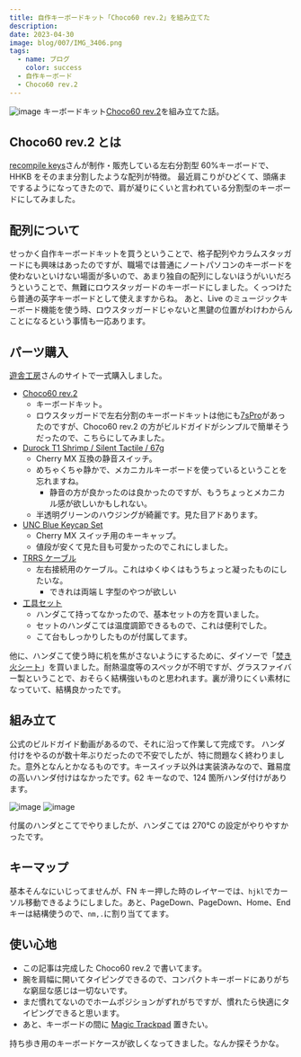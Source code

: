 ```yaml
---
title: 自作キーボードキット「Choco60 rev.2」を組み立てた
description:
date: 2023-04-30
image: blog/007/IMG_3406.png
tags:
  - name: ブログ
    color: success
  - 自作キーボード
  - Choco60 rev.2
---
```


![image](blog/007/IMG_3406.png)
キーボードキット[Choco60 rev.2](https://keys.recompile.net/projects/choco60-rev2/)を組み立てた話。

## Choco60 rev.2 とは

[recompile keys](https://keys.recompile.net/)さんが制作・販売している左右分割型 60%キーボードで、HHKB をそのまま分割したような配列が特徴。
最近肩こりがひどくて、頭痛までするようになってきたので、肩が凝りにくいと言われている分割型のキーボードにしてみました。

## 配列について

せっかく自作キーボードキットを買うということで、格子配列やカラムスタッガードにも興味はあったのですが、職場では普通にノートパソコンのキーボードを使わないといけない場面が多いので、あまり独自の配列にしないほうがいいだろうということで、無難にロウスタッガードのキーボードにしました。くっつけたら普通の英字キーボードとして使えますからね。
あと、Live のミュージックキーボード機能を使う時、ロウスタッガードじゃないと黒鍵の位置がわけわからんことになるという事情も一応あります。

## パーツ購入

[遊舎工房](https://shop.yushakobo.jp/)さんのサイトで一式購入しました。

- [Choco60 rev.2](https://shop.yushakobo.jp/products/choco60-rev-2?variant=40392487141537)
  - キーボードキット。
  - ロウスタッガードで左右分割のキーボードキットは他にも[7sPro](https://shop.yushakobo.jp/products/7spro)があったのですが、Choco60 rev.2 の方がビルドガイドがシンプルで簡単そうだったので、こちらにしてみました。
- [Durock T1 Shrimp / Silent Tactile / 67g](https://shop.yushakobo.jp/products/4649?variant=43877009129703)
  - Cherry MX 互換の静音スイッチ。
  - めちゃくちゃ静かで、メカニカルキーボードを使っているということを忘れますね。
    - 静音の方が良かったのは良かったのですが、もうちょっとメカニカル感が欲しいかもしれない。
  - 半透明グリーンのハウジングが綺麗です。見た目アドあります。
- [UNC Blue Keycap Set](https://shop.yushakobo.jp/products/5686?variant=45283350642919)
  - Cherry MX スイッチ用のキーキャップ。
  - 値段が安くて見た目も可愛かったのでこれにしました。
- [TRRS ケーブル](https://shop.yushakobo.jp/products/trrs_cable?variant=40975953166497)
  - 左右接続用のケーブル。これはゆくゆくはもうちょっと凝ったものにしたいな。
    - できれは両端 L 字型のやつが欲しい
- [工具セット](https://shop.yushakobo.jp/products/a9900to?variant=37665616461985)
  - ハンダこて持ってなかったので、基本セットの方を買いました。
  - セットのハンダこては温度調節できるもので、これは便利でした。
  - こて台もしっかりしたものが付属してます。

他に、ハンダこて使う時に机を焦がさないようにするために、ダイソーで「[焚き火シート](https://jp.daisonet.com/products/4550480236827)」を買いました。耐熱温度等のスペックが不明ですが、グラスファイバー製ということで、おそらく結構強いものと思われます。裏が滑りにくい素材になっていて、結構良かったです。

## 組み立て

公式のビルドガイド動画があるので、それに沿って作業して完成です。
ハンダ付けをやるのが数十年ぶりだったので不安でしたが、特に問題なく終わりました。意外となんとかなるものです。キースイッチ以外は実装済みなので、難易度の高いハンダ付けはなかったです。62 キーなので、124 箇所ハンダ付けがあります。

![image](blog/007/IMG_3402.png)
![image](blog/007/IMG_3403.png)

付属のハンダとこてでやりましたが、ハンダこては 270℃ の設定がやりやすかったです。

## キーマップ

基本そんなにいじってませんが、FN キー押した時のレイヤーでは、`hjkl`でカーソル移動できるようにしました。あと、PageDown、PageDown、Home、End キーは結構使うので、`nm,.`に割り当ててます。

## 使い心地

- この記事は完成した Choco60 rev.2 で書いてます。
- 腕を肩幅に開いてタイピングできるので、コンパクトキーボードにありがちな窮屈な感じは一切ないです。
- まだ慣れてないのでホームポジションがずれがちですが、慣れたら快適にタイピングできると思います。
- あと、キーボードの間に [Magic Trackpad](https://amzn.to/40Liy9L) 置きたい。

持ち歩き用のキーボードケースが欲しくなってきました。なんか探そうかな。
